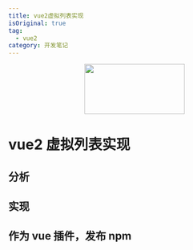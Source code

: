 ```yaml
---
title: vue2虚拟列表实现
isOriginal: true
tag:
  - vue2
category: 开发笔记
---
```


<center>
  <img  style='width:200px;height:100px' src='https://zfh-nanjing-bucket.oss-cn-nanjing.aliyuncs.com/blog-images/VListLogo.PNG'/>
</center>

# vue2 虚拟列表实现

## 分析

## 实现

## 作为 vue 插件，发布 npm
